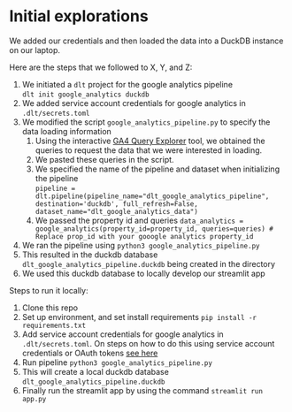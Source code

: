 # Initial explorations

We added our credentials and then loaded the data into a DuckDB instance on our laptop.

Here are the steps that we followed to X, Y, and Z:
1. We initiated a `dlt` project for the google analytics pipeline  
`dlt init google_analytics duckdb`
2. We added service account credentials for google analytics in `.dlt/secrets.toml`
3. We modified the script `google_analytics_pipeline.py` to specify the data loading information
    1. Using the interactive [GA4 Query Explorer](https://ga-dev-tools.google/ga4/query-explorer/) tool, we obtained the queries to request the data that we were interested in loading.
    2. We pasted these queries in the script.
    3. We specified the name of the pipeline and dataset when initializing the pipeline  
    `pipeline = dlt.pipeline(pipeline_name="dlt_google_analytics_pipeline", destination='duckdb', full_refresh=False, dataset_name="dlt_google_analytics_data")`
    4. We passed the property id and queries 
    `data_analytics = google_analytics(property_id=property_id, queries=queries) # Replace prop_id with your gooogle analytics property_id`
4. We ran the pipeline using `python3 google_analytics_pipeline.py` 
5. This resulted in the duckdb database `dlt_google_analytics_pipeline.duckdb` being created in the directory
6. We used this duckdb database to locally develop our streamlit app

Steps to run it locally:
1. Clone this repo
2. Set up environment, and set install requirements `pip install -r requirements.txt`
3. Add service account credentials for google analytics in `.dlt/secrets.toml`. On steps on how to do this using service account credentials or OAuth tokens [see here](link-to-ga4-doc)
4. Run pipeline `python3 google_analytics_pipeline.py`
5. This will create a local duckdb database `dlt_google_analytics_pipeline.duckdb`
6. Finally run the streamlit app by using the command `streamlit run app.py`
